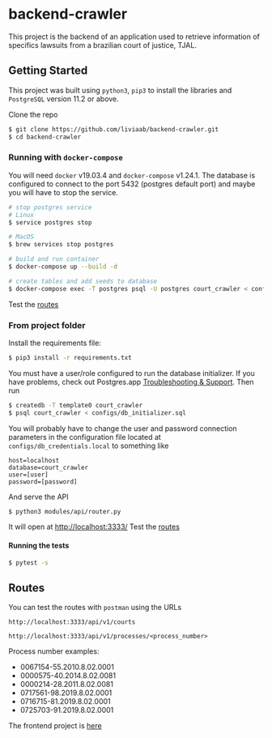# backend-crawler

This project is the backend of an application used to retrieve information of specifics lawsuits from a brazilian court of justice, TJAL.


## Getting Started

This project was built using `python3`, `pip3` to install the libraries and `PostgreSQL` version 11.2 or above.

Clone the repo
```sh
$ git clone https://github.com/liviaab/backend-crawler.git
$ cd backend-crawler
```

### Running with `docker-compose`

You will need `docker` v19.03.4 and `docker-compose` v1.24.1. The database is configured to connect to the port 5432 (postgres default port) and maybe you will have to stop the service.

```sh
# stop postgres service
# Linux
$ service postgres stop

# MacOS
$ brew services stop postgres

# build and run container
$ docker-compose up --build -d

# create tables and add seeds to database
$ docker-compose exec -T postgres psql -U postgres court_crawler < configs/db_initializer.sql

```

Test the [routes](#routes)

### From project folder

Install the requirements file:
```sh
$ pip3 install -r requirements.txt
```

You must have a user/role configured to run the database initializer. If you have problems, check out Postgres.app [Troubleshooting & Support](https://postgresapp.com/documentation/troubleshooting.html). Then run
```sh
$ createdb -T template0 court_crawler
$ psql court_crawler < configs/db_initializer.sql
```

You will probably have to change the user and password connection parameters in the configuration file located at `configs/db_credentials.local` to something like

```
host=localhost
database=court_crawler
user=[user]
password=[password]
```

And serve the API
```sh
$ python3 modules/api/router.py
```

It will open at [http://localhost:3333/](http://localhost:3333/)
Test the [routes](#routes)


#### Running the tests
```sh
$ pytest -s
```

## Routes

You can test the routes with `postman` using the URLs

`http://localhost:3333/api/v1/courts`

`http://localhost:3333/api/v1/processes/<process_number>`


Process number examples:

- 0067154-55.2010.8.02.0001
- 0000575-40.2014.8.02.0081
- 0000214-28.2011.8.02.0081
- 0717561-98.2019.8.02.0001
- 0716715-81.2019.8.02.0001
- 0725703-91.2019.8.02.0001


The frontend project is [here](https://github.com/liviaab/frontend-crawler)
